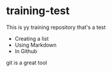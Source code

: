 # training-test

This is yy training repository that's a test


* Creating a list
* Using Markdown
* In Github

git is a great tool